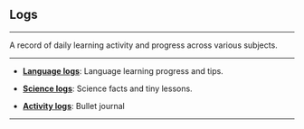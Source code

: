 ## Logs

***

A record of daily learning activity and progress across various subjects. 

***

- **[Language logs](log_lang.md)**: Language learning progress and tips.

- **[Science logs](log_science.md)**: Science facts and tiny lessons.

- **[Activity logs](log_act.md)**: Bullet journal


***